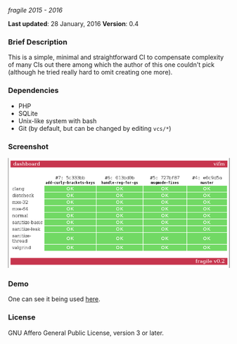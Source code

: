 _fragile_
_2015 - 2016_

**Last updated**: 28 January, 2016
**Version**: 0.4

### Brief Description ###

This is a simple, minimal and straightforward CI to compensate complexity of
many CIs out there among which the author of this one couldn't pick (although he
tried really hard to omit creating one more).

### Dependencies ###

* PHP
* SQLite
* Unix-like system with bash
* Git (by default, but can be changed by editing `vcs/*`)

### Screenshot ###

![Dashboard](other/fragile.png)

### Demo ###

One can see it being used [here](http://ci.vifm.info/).

### License ###

GNU Affero General Public License, version 3 or later.
